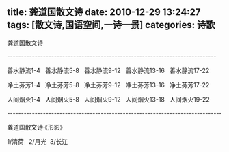title: 龚道国散文诗
date: 2010-12-29 13:24:27
tags: [散文诗,国语空间,一诗一景]
categories: 诗歌
---
 <p>龚道国散文诗&nbsp;</p> 
 <p> ----------------------------------------------------------------------------&nbsp;</p> 
 <p>善水静流1-4&nbsp;&nbsp; 善水静流5-8&nbsp;&nbsp; 善水静流9-12&nbsp;&nbsp; 善水静流13-16&nbsp;&nbsp;&nbsp;善水静流17-22&nbsp;</p> 
<!-- more --><p>净土芬芳1-4&nbsp;&nbsp;&nbsp;净土芬芳5-8&nbsp;&nbsp; 净土芬芳9-12&nbsp;&nbsp; 净土芬芳13-16&nbsp;&nbsp; 净土芬芳17-22</p> 
 <p>人间烟火1-4&nbsp;&nbsp; 人间烟火5-8&nbsp;&nbsp; 人间烟火9-12&nbsp;&nbsp;&nbsp;人间烟火13-18&nbsp;&nbsp; 人间烟火19-22</p> 
 <p> ------------------------------------------------------------------------------</p> 
 <p>龚道国散文诗&middot;《形影》</p> 
 <p>1/清荷&nbsp;&nbsp; 2/月光&nbsp; 3/长江</p> &nbsp;

